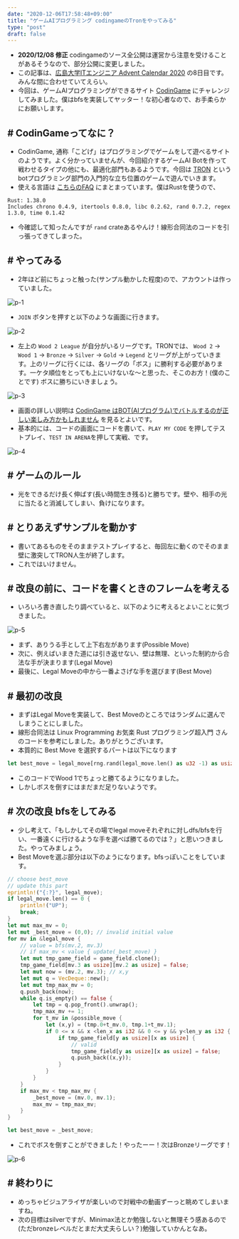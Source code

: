 ```yaml
---
date: "2020-12-06T17:58:48+09:00"
title: "ゲームAIプログラミング codingameのTronをやってみる"
type: "post"
draft: false
---
```


- **2020/12/08 修正** codingameのソース全公開は運営から注意を受けることがあるそうなので、部分公開に変更しました。
- この記事は、[広島大学ITエンジニア Advent Calendar 2020](https://adventar.org/calendars/5209) の8日目です。みんな間に合わせていてえらい。
- 今回は、ゲームAIプログラミングができるサイト [CodinGame](https://www.codingame.com/home) にチャレンジしてみました。僕はbfsを実装してヤッター！な初心者なので、お手柔らかにお願いします。

## # CodinGameってなに？
- CodinGame, 通称「こどげ」はプログラミングでゲームをして遊べるサイトのようです。よく分かっていませんが、今回紹介するゲームAI Botを作って戦わせるタイプの他にも、最適化部門もあるようです。今回は [TRON](https://www.codingame.com/multiplayer/bot-programming/tron-battle) というbotプログラミング部門の入門的な立ち位置のゲームで遊んでいきます。
- 使える言語は [こちらのFAQ](https://www.codingame.com/faq) にまとまっています。僕はRustを使うので、
```text
Rust: 1.38.0
Includes chrono 0.4.9, itertools 0.8.0, libc 0.2.62, rand 0.7.2, regex 1.3.0, time 0.1.42
```
- 今確認して知ったんですが ``rand`` crateあるやんけ！線形合同法のコードを引っ張ってきてしまった。

## # やってみる
- 2年ほど前にちょっと触った(サンプル動かした程度)ので、アカウントは作っていました。

![p-1](./p-1.png)

- ``JOIN`` ボタンを押すと以下のような画面に行きます。

![p-2](./p-2.png)

- 左上の ``Wood 2 League`` が自分がいるリーグです。TRONでは、 ``Wood 2`` -> ``Wood 1`` -> ``Bronze`` -> ``Silver`` -> ``Gold`` -> ``Legend`` とリーグが上がっていきます。上のリーグに行くには、各リーグの「ボス」に勝利する必要があります。一ケタ順位をとっても上にいけないな〜と思った、そこのお方！(僕のことです) ボスに勝ちにいきましょう。

![p-3](./p-3.png)

- 画面の詳しい説明は [CodinGame はBOT(AIプログラム)でバトルするのが正しい楽しみ方かもしれません](https://qiita.com/javacommons/items/b178c924199d1a6d524d) を見るとよいです。
- 基本的には、コードの画面にコードを書いて、``PLAY MY CODE`` を押してテストプレイ、``TEST IN ARENA``を押して実戦、です。

![p-4](./p-4.png)

## # ゲームのルール
- 光をできるだけ長く伸ばす(長い時間生き残る)と勝ちです。壁や、相手の光に当たると消滅してしまい、負けになります。

## # とりあえずサンプルを動かす
- 書いてあるものをそのままテストプレイすると、毎回左に動くのでそのまま壁に激突してTRON人生が終了します。
- これではいけません。

## # 改良の前に、コードを書くときのフレームを考える
- いろいろ書き直したり調べていると、以下のように考えるとよいことに気づきました。

![p-5](./p-5.png)

- まず、ありうる手として上下右左があります(Possible Move)
- 次に、例えばいまきた道には引き返せない、壁は無理、といった制約から合法な手が決まります(Legal Move)
- 最後に、Legal Moveの中から一番よさげな手を選びます(Best Move)

## # 最初の改良
- まずはLegal Moveを実装して、Best Moveのところではランダムに選んでしまうことにしました。
- 線形合同法は Linux Programming お気楽 Rust プログラミング超入門 さんのコードを参考にしました。ありがとうございます。
- 本質的に Best Move を選択するパートは以下になります

```rust
let best_move = legal_move[rng.rand(legal_move.len() as u32 -1) as usize];
```

- このコードでWood 1でちょっと勝てるようになりました。
- しかしボスを倒すにはまだまだ足りないようです。

## # 次の改良 bfsをしてみる
- 少し考えて、「もしかしてその場でlegal moveそれぞれに対しdfs/bfsを行い、一番遠くに行けるような手を選べば勝てるのでは？」と思いつきました。やってみましょう。
- Best Moveを選ぶ部分は以下のようになります。bfsっぽいことをしています。
```rust
// choose best_move
// update this part
eprintln!("{:?}", legal_move);
if legal_move.len() == 0 {
    println!("UP");
    break;
}
let mut max_mv = 0;
let mut _best_move = (0,0); // invalid initial value
for mv in &legal_move {
    // value = bfs(mv.2, mv.3)
    // if max_mv < value { update(_best_move) }
    let mut tmp_game_field = game_field.clone();
    tmp_game_field[mv.3 as usize][mv.2 as usize] = false;
    let mut now = (mv.2, mv.3); // x,y
    let mut q = VecDeque::new();
    let mut tmp_max_mv = 0;
    q.push_back(now);
    while q.is_empty() == false {
        let tmp = q.pop_front().unwrap();
        tmp_max_mv += 1;
        for t_mv in &possible_move {
            let (x,y) = (tmp.0+t_mv.0, tmp.1+t_mv.1);
            if 0 <= x && x <len_x as i32 && 0 <= y && y<len_y as i32 {
                if tmp_game_field[y as usize][x as usize] {
                    // valid
                    tmp_game_field[y as usize][x as usize] = false;
                    q.push_back((x,y));
                }
            }
        }
    }
    if max_mv < tmp_max_mv {
        _best_move = (mv.0, mv.1);
        max_mv = tmp_max_mv;
    }
}

let best_move = _best_move;

```
- これでボスを倒すことができました！やったーー！次はBronzeリーグです！

![p-6](./p-6.png)

## # 終わりに
- めっちゃビジュアライザが楽しいので対戦中の動画ずーっと眺めてしまいますね。
- 次の目標はsilverですが、Minimax法とか勉強しないと無理そう感あるので(ただbronzeレベルだとまだ大丈夫らしい？)勉強していかんとなあ。
